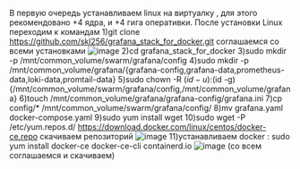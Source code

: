 В первую очередь  устанавливаем linux на виртуалку , для этого рекомендовано +4 ядра, и +4 гига оперативки.
  После установки Linux переходим к командам 
  1)git clone https://github.com/skl256/grafana_stack_for_docker.git соглашаемся со всеми установками ![image](https://github.com/user-attachments/assets/3df0af5f-6014-4731-8690-644127578e32)
2)cd grafana_stack_for_docker
3)sudo mkdir -p /mnt/common_volume/swarm/grafana/config
4)sudo mkdir -p /mnt/common_volume/grafana/{grafana-config,grafana-data,prometheus-data,loki-data,promtail-data}
5)sudo chown -R $(id -u):$(id -g) {/mnt/common_volume/swarm/grafana/config,/mnt/common_volume/grafana}
6)touch /mnt/common_volume/grafana/grafana-config/grafana.ini
7)cp config/* /mnt/common_volume/swarm/grafana/config/
8)mv grafana.yaml docker-compose.yaml
9)sudo yum install wget 
10)sudo wget -P /etc/yum.repos.d/ https://download.docker.com/linux/centos/docker-ce.repo скачиваем репозиторий ![image](https://github.com/user-attachments/assets/38b29164-9643-48f2-afb3-7092d18f3d8b)
11)устанавливаем docker : sudo yum install docker-ce docker-ce-cli containerd.io ![image](https://github.com/user-attachments/assets/0f7c4b29-9d91-41f0-889d-0b3b1139cf9d) (со всем соглашаемся и скачиваем)

